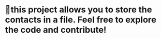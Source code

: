 # 📝this project allows you to store the contacts in a file. Feel free to explore the code and contribute!
